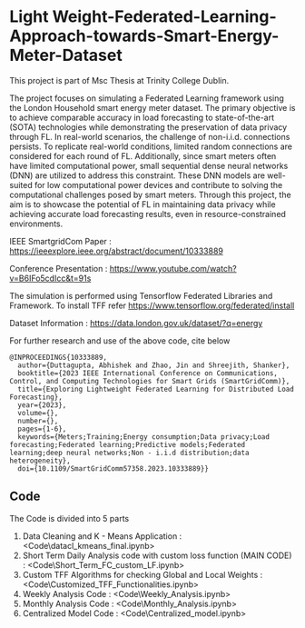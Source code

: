# Light Weight-Federated-Learning-Approach-towards-Smart-Energy-Meter-Dataset

This project is part of Msc Thesis at Trinity College Dublin. 

The project focuses on simulating a Federated Learning framework using the London Household smart energy meter dataset. The primary objective is to achieve comparable accuracy in load forecasting to state-of-the-art (SOTA) technologies while demonstrating the preservation
of data privacy through FL. In real-world scenarios, the challenge of non-i.i.d. connections persists. To replicate real-world conditions, limited random connections are considered for each round of FL. Additionally, since smart meters often have limited computational
power, small sequential dense neural networks (DNN) are utilized to address this constraint. These DNN models are well-suited for low computational power devices and contribute to solving the computational challenges posed by smart meters. Through
this project, the aim is to showcase the potential of FL in maintaining data privacy while achieving accurate load forecasting results, even in resource-constrained environments.

IEEE SmartgridCom Paper : https://ieeexplore.ieee.org/abstract/document/10333889

Conference Presentation : https://www.youtube.com/watch?v=B6IFo5cdIcc&t=91s

The simulation is performed using Tensorflow Federated Libraries and Framework. To install TFF refer https://www.tensorflow.org/federated/install

Dataset Information : https://data.london.gov.uk/dataset/?q=energy

For further research and use of the above code, cite below

```
@INPROCEEDINGS{10333889,
  author={Duttagupta, Abhishek and Zhao, Jin and Shreejith, Shanker},
  booktitle={2023 IEEE International Conference on Communications, Control, and Computing Technologies for Smart Grids (SmartGridComm)}, 
  title={Exploring Lightweight Federated Learning for Distributed Load Forecasting}, 
  year={2023},
  volume={},
  number={},
  pages={1-6},
  keywords={Meters;Training;Energy consumption;Data privacy;Load forecasting;Federated learning;Predictive models;Federated learning;deep neural networks;Non - i.i.d distribution;data heterogeneity},
  doi={10.1109/SmartGridComm57358.2023.10333889}}
```


## Code

The Code is divided into 5 parts
1) Data Cleaning and K - Means Application : <Code\datacl_kmeans_final.ipynb>
2) Short Term Daily Analysis code with custom loss function (MAIN CODE) : <Code\Short_Term_FC_custom_LF.ipynb>
3) Custom TFF Algorithms for checking Global and Local Weights : <Code\Customized_TFF_Functionalities.ipynb> 
4) Weekly Analysis Code : <Code\Weekly_Analysis.ipynb>
5) Monthly Analysis Code : <Code\Monthly_Analysis.ipynb>
6) Centralized Model Code : <Code\Centralized_model.ipynb>   

